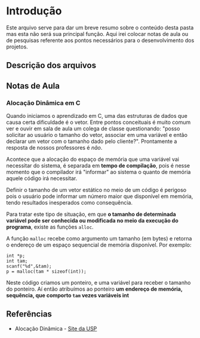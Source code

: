 # Introdução

Este arquivo serve para dar um breve resumo sobre o conteúdo desta pasta mas esta não será sua principal função. Aqui irei colocar notas de aula ou de pesquisas referente aos pontos necessários para o desenvolvimento dos projetos.

## Descrição dos arquivos

## Notas de Aula

### Alocação Dinâmica em C

Quando iniciamos o aprendizado em C, uma das estruturas de dados que causa certa dificuldade é o vetor. Entre pontos conceituais é muito comum ver e ouvir em sala de aula um colega de classe questionando: "posso solicitar ao usuário o tamanho do vetor, associar em uma variável e então declarar um vetor com o tamanho dado pelo cliente?". Prontamente a resposta de nossos professores é *não*.  

Acontece que a alocação do espaço de memória que uma variável vai necessitar do sistema, é separada em **tempo de compilação**, pois é nesse momento que o compilador irá "informar" ao sistema o quanto de memória aquele código irá necessitar.  

Definir o tamanho de um vetor estático no meio de um código é perigoso pois o usuário pode informar um número maior que disponível em memória, tendo resultados inesperados como consequência.  

Para tratar este tipo de situação, em que **o tamanho de determinada variável pode ser conhecida ou modificada no meio da execução do programa**, existe as funções `alloc`.

A função `malloc` recebe como argumento um tamanho (em bytes) e retorna o endereço de um espaço sequencial de memória disponível. Por exemplo:

    int *p;
    int tam;
    scanf("%d",&tam);
    p = malloc(tam * sizeof(int));
    
Neste código criamos um ponteiro, e uma variável para receber o tamanho do ponteiro. Aí então atribuímos ao ponteiro **um endereço de memória, sequência, que comporto `tam` vezes variáveis int**


## Referências

 - Alocação Dinâmica - [Site da USP](https://www.ime.usp.br/~pf/algoritmos/aulas/aloca.html)
